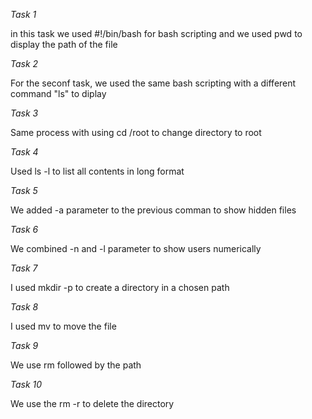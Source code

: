 *Task 1*

in this task we used #!/bin/bash for bash scripting and we used pwd to display the path of the file

*Task 2*

For the seconf task, we used the same bash scripting with a different command "ls" to diplay

*Task 3*

Same process with using cd /root to change directory to root

*Task 4*

Used ls -l to list all contents in long format

*Task 5*

We added -a parameter to the previous comman to show hidden files

*Task 6*

We combined -n and -l parameter to show users numerically

*Task 7*

I used mkdir -p to create a directory in a chosen path

*Task 8*

I used mv to move the file

*Task 9*

We use rm followed by the path

*Task 10*

We use the rm -r to delete the directory  
